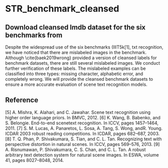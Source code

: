 # STR_benchmark_cleansed

## Download cleansed lmdb dataset for the six benchmarks from 

Despite the widespread use of the six benchmarks (IIIT5k[1], txt recognition, we have noticed that there are mislabeled images in the benchmark. Although \cite{baek2019wrong} provided a version of cleansed labels for benchmark datasets, there are still several mislabeled images. We conduct further verification of these labels. The mislabeled examples can be classified into three types: missing character, alphabetic error, and completely wrong. We will provide the cleansed benchmark datasets to ensure a more accurate evaluation of scene text recognition models.


## Reference
[5] A. Mishra, K. Alahari, and C. Jawahar. Scene text recognition using higher order language priors. In BMVC, 2012.
[6] K. Wang, B. Babenko, and S. Belongie. End-to-end scenetext recognition. In ICCV, pages 1457–1464, 2011.
[7] S. M. Lucas, A. Panaretos, L. Sosa, A. Tang, S. Wong, andR. Young. ICDAR 2003 robust reading competitions. In ICDAR, pages 682–687, 2003.
[8] T. Q. Phan, P. Shivakumara, S. Tian, and C. L. Tan. Recognizing text with perspective distortion in natural scenes. In ICCV, pages 569–576, 2013.
[9] A. Risnumawan, P. Shivakumara, C. S. Chan, and C. L. Tan. A robust arbitrary text detection system for natural scene images. In ESWA, volume 41, pages 8027–8048, 2014.
